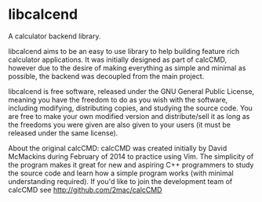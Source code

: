 libcalcend
=========

A calculator backend library.

libcalcend aims to be an easy to use library to help building feature rich
calculator applications. It was initially designed as part of calcCMD,
however due to the desire of making everything as simple and minimal as
possible, the backend was decoupled from the main project.

libcalcend is free software, released under the GNU General Public License, meaning
you have the freedom to do as you wish with the software, including modifying,
distributing copies, and studying the source code. You are free to make your
own modified version and distribute/sell it as long as the freedoms you were
given are also given to your users (it must be released under the same license).

About the original calcCMD:
calcCMD was created initially by David McMackins during February of 2014 to
practice using Vim. The simplicity of the program makes it great for new and
aspiring C++ programmers to study the source code and learn how a simple
program works (with minimal understanding required). If you'd like to join the
development team of calcCMD see http://github.com/2mac/calcCMD